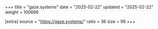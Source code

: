 +++
title = "gaze.systems"
date = "2025-02-22"
updated = "2025-02-22"
weight = 100666

[extra]
source = "https://gaze.systems/"
ratio = 36
size = 98
+++
